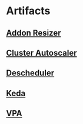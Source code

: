 # Artifacts

## [Addon Resizer](https://github.com/kubernetes/autoscaler/tree/master/addon-resizer)

## [Cluster Autoscaler](https://github.com/kubernetes/autoscaler)

## [Descheduler](https://github.com/kubernetes-sigs/descheduler)

## [Keda](https://keda.sh/)

## [VPA](https://github.com/kubernetes/autoscaler/tree/master/vertical-pod-autoscaler)

